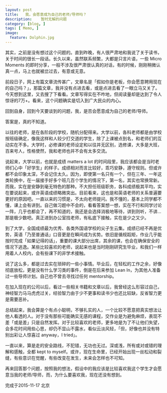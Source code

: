 ```yaml
---
layout: post  
title:   我，会愿意成为自己的老师/导师吗？  
description:    暂时无解的问题 
category: [blog, ]  
tags: [ Memo, ]  
image:
  feature: Dolphin.jpg  
---
```


其实，之前是没有想过这个问题的。直到昨晚，有人很严肃地和我说了关于读书，关于时间的很长一段话。长久以来，虽然联系频繁，大都是只言片语，一些 Micro Moments 的即时分享，一般不涉及很严肃很认真的对话，有的时候，刚刚稍微认真一点，马上也就被岔过去，有意或无意。

前段日子，网上有篇文章流传甚广，文章名是「假如你是老板，你会愿意聘用现在的自己吗？」，那篇文章，我并没有点进去看，或是点进去看了一眼立马又关了。今天想到这里，又去搜了下看看。文章写得实在不咋地，但阅读量却是达到了令人惊讶的7万+。看来，这个问题确实是切入到广大民众的内心。

回到自身，回到今天要谈到的问题，我，是否会愿意成为自己的老师/导师。

答案是，真的不知道。

以往的老师，是在各阶段的学校，随机分配得来。大学以前，各科老师都是由学校按班级确定，像我这样和人较少打交道的学生，除了上课被点到名，和老师们的互动实在不多。大学时，必修课的老师设定和以往并无区别，选修课，大多是大班，百来号人，性格使然，我和老师也并不会有太多交流。

说起来，大学以前，也就是成绩 matters a lot 的时间段里，我应该都会是当时老师们心中「好学生」的样子。成绩相对而言比较好，乖巧安静，遵守规则。但或许都不会印象太深，不会记住太久。因为，即使第一名只有一个，但在三年、一年这类轮换中，在一届接手好多个班几百个学生的情况下，第一名，其实也常换常新。而我，实在是安静到毫无特色的那种。不大担任班级职务，各科成绩极其平均，实在要说起来，或许英语成绩略微突出。目前看来，这也是和英语老师的关系普遍要更好的原因吧。一直以来的习惯是，不太向老师提问。我不懂的，基本上同学都不懂，课上会有讲到。自己做习题中不会的，看看答案想一想，实在不行和同学讨论一阵，几乎也都会了，再不知道的，我还是会选择消极地等待，讲到则听，不讲...那是极少数吧。真正进到办公室找老师，有私底下接触，实在是少之又少。

到了大学，全国成绩最为优秀、各类外国语学校的尖子生云集。成绩已经不再是优势，英语「乃至普通话」口音更是在瞬间成为劣势。依旧是循规蹈矩，作业几乎能按时完成「如果记得的话」，重要的课大部分出席，其余的课，也会在确保安全的情况下逃逸。某些比较喜欢的老师，说起来也是当时刚刚研究生毕业，和我们一样用着人人校内，会有些课下的非学术接触。

说了这么多，都是过去实在琐碎的一些小事情。毕业后，在轻松的工作之余，好像彻底放松，更是没有什么学习类的事件，倒是在后来参加 Lean In，为其他人准备过一些导师计划。自己也不曾去寻找过任何 mentorship。

在加入现在的公司以后，看过一些相关书籍和文章以后，我曾经这么形容过自己，神经智力马马虎虎过关，经验智力由于少不更事和读书少也还比较缺，反省智力更是需要恶补。

总结起来，我会算是个有点小聪明，不够扎实的人，一个比较不愿意把真实想法让他人看透的人。对于没有那些可能确实无感的课程，交作业是为避免麻烦，表现不差「或是差」只是自然发挥。对于比较喜欢的老师，更多地是为了不让他们失望，会多花时间用些心思，却仍不显山不露水，看似云淡风轻，「但，好像也并没有特别出彩让人惊喜过 anyway，I tried」。

一直以来，算是走的安全路线，不犯错，无功也无过。深或浅，所有或对或错的理解和感触，全都 kept to myself。或许，现在生命里，已经开始出现一丝松动和裂缝，有些意识在觉醒，有些改变在发生，未来会怎样也不可知。

再来回答那个问题，按照我的想法，假设中的我应该是比较喜欢我这个学生才会愿意当我的老师/导师，而，为什么要喜欢我，现在还没有想到。

完成于2015-11-17
北京
